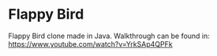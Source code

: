 # Flappy Bird
Flappy Bird clone made in Java. Walkthrough can be found in: https://www.youtube.com/watch?v=YrkSAp4QPFk

